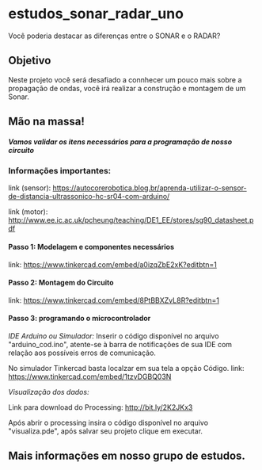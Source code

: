 # estudos_sonar_radar_uno
Você poderia destacar as diferenças entre o SONAR e o RADAR?

## Objetivo
Neste projeto você será desafiado a connhecer um pouco mais sobre a propagação de ondas, você irá realizar a construção e montagem de um Sonar.


## Mão na massa! 
##### Vamos validar os itens necessários para a programação de nosso circuito
### Informações importantes:

link (sensor): https://autocorerobotica.blog.br/aprenda-utilizar-o-sensor-de-distancia-ultrassonico-hc-sr04-com-arduino/

link (motor): http://www.ee.ic.ac.uk/pcheung/teaching/DE1_EE/stores/sg90_datasheet.pdf

#### Passo 1: Modelagem e componentes necessários
link: https://www.tinkercad.com/embed/a0izqZbE2xK?editbtn=1

#### Passo 2: Montagem do Circuito
link: https://www.tinkercad.com/embed/8PtBBXZvL8R?editbtn=1
#### Passo 3: programando o microcontrolador

*IDE Arduino ou Simulador:* Inserir o código disponível no arquivo "arduino_cod.ino", atente-se à barra de notificações de sua IDE com relação aos possíveis erros de comunicação. 

No simulador Tinkercad basta localzar em sua tela a opção Código.
link: https://www.tinkercad.com/embed/1tzvDGBQ03N

*Visualização dos dados:* 

Link para download do Processing: http://bit.ly/2K2JKx3

Após abrir o processing insira o código disponível no arquivo "visualiza.pde", após salvar seu projeto clique em executar.

## Mais informações em nosso grupo de estudos.

